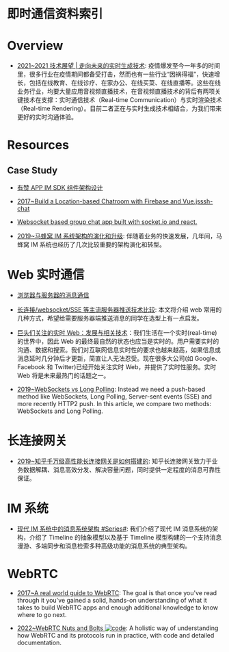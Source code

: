 # 即时通信资料索引

# Overview

- [2021~2021 技术展望 | 走向未来的实时生成技术](https://mp.weixin.qq.com/s/IS-ZOWwsblqIwAHqhQz8UQ): 疫情爆发至今一年多的时间里，很多行业在疫情期间都备受打击，然而也有一些行业“因祸得福”，快速增长，包括在线教育、在线诊疗、在家办公、在线买菜、在线直播等。这些在线业务行业，均要大量应用音视频直播技术，在音视频直播技术的背后有两项关键技术在支撑：实时通信技术（Real-time Communication）与实时渲染技术（Real-time Rendering）。目前二者正在与实时生成技术相结合，为我们带来更好的实时沟通体验。

# Resources

## Case Study

- [有赞 APP IM SDK 组件架构设计](http://tech.youzan.com/you-zan-im-sdk-ke-hu-duan-she-ji/)

- [2017~Build a Location-based Chatroom with Firebase and Vue.js](https://parg.co/bLH)[ssh-chat](https://github.com/shazow/ssh-chat)

- [Websocket based group chat app built with socket.io and react.](https://github.com/justadudewhohacks/websocket-chat)

- [2019~马蜂窝 IM 系统架构的演化和升级](https://segmentfault.com/a/1190000019832652): 伴随着业务的快速发展，几年间，马蜂窝 IM 系统也经历了几次比较重要的架构演化和转型。

# Web 实时通信

- [浏览器与服务器的消息通信](http://blog.brucefeng.info/post/brower-server-msg)

- [长连接/websocket/SSE 等主流服务器推送技术比较](https://zhuanlan.zhihu.com/p/31297574): 本文将介绍 web 常用的几种方式，希望给需要服务器端推送消息的同学在选型上有一点启发。

- [巨头们关注的实时 Web：发展与相关技术](https://parg.co/UGB)：我们生活在一个实时(real-time)的世界中，因此 Web 的最终最自然的状态也应当是实时的。用户需要实时的沟通、数据和搜索。我们对互联网信息实时性的要求也越来越高，如果信息或消息延时几分钟后才更新，简直让人无法忍受。现在很多大公司(如 Google、Facebook 和 Twitter)已经开始关注实时 Web，并提供了实时性服务。实时 Web 将是未来最热门的话题之一。

- [2019~WebSockets vs Long Polling](https://www.ably.io/blog/websockets-vs-long-polling/): Instead we need a push-based method like WebSockets, Long Polling, Server-sent events (SSE) and more recently HTTP2 push. In this article, we compare two methods: WebSockets and Long Polling.

# 长连接网关

- [2019~知乎千万级高性能长连接网关是如何搭建的](https://mp.weixin.qq.com/s/gF2kyUtYQb53l10hln2I1g?from=groupmessage&isappinstalled=0): 知乎长连接网关致力于业务数据解耦、消息高效分发、解决容量问题，同时提供一定程度的消息可靠性保证。

# IM 系统

- [现代 IM 系统中的消息系统架构 #Series#](https://yq.aliyun.com/articles/701593): 我们介绍了现代 IM 消息系统的架构，介绍了 Timeline 的抽象模型以及基于 Timeline 模型构建的一个支持消息漫游、多端同步和消息检索多种高级功能的消息系统的典型架构。

# WebRTC

- [2017~A real world guide to WebRTC](https://deepstreamhub.com/tutorials/protocols/webrtc-intro/): The goal is that once you've read through it you've gained a solid, hands-on understanding of what it takes to build WebRTC apps and enough additional knowledge to know where to go next.

- [2022~WebRTC Nuts and Bolts ![code](https://ng-tech.icu/assets/code.svg)](https://github.com/adalkiran/webrtc-nuts-and-bolts): A holistic way of understanding how WebRTC and its protocols run in practice, with code and detailed documentation.
